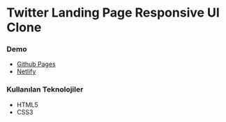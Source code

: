 #  Twitter Landing Page Responsive UI Clone

### Demo
* [Github Pages](https://mustafadalga.github.io/twitter-ui-clone/)
* [Netlify](https://twitter-landing-page.netlify.app/)


### Kullanılan Teknolojiler
 * HTML5  
* CSS3  

